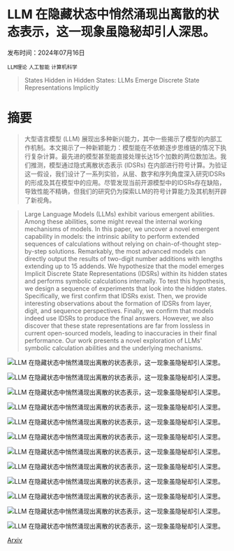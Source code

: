 # LLM 在隐藏状态中悄然涌现出离散的状态表示，这一现象虽隐秘却引人深思。

发布时间：2024年07月16日

`LLM理论` `人工智能` `计算机科学`

> States Hidden in Hidden States: LLMs Emerge Discrete State Representations Implicitly

# 摘要

> 大型语言模型 (LLM) 展现出多种新兴能力，其中一些揭示了模型的内部工作机制。本文揭示了一种新颖能力：模型能在不依赖逐步思维链的情况下执行复杂计算。最先进的模型甚至能直接处理长达15个加数的两位数加法。我们推测，模型通过隐式离散状态表示 (IDSRs) 在内部进行符号计算。为验证这一假设，我们设计了一系列实验，从层、数字和序列角度深入研究IDSRs的形成及其在模型中的应用。尽管发现当前开源模型中的IDSRs存在缺陷，导致性能不精确，但我们的研究仍为探索LLM的符号计算能力及其机制开辟了新视角。

> Large Language Models (LLMs) exhibit various emergent abilities. Among these abilities, some might reveal the internal working mechanisms of models. In this paper, we uncover a novel emergent capability in models: the intrinsic ability to perform extended sequences of calculations without relying on chain-of-thought step-by-step solutions. Remarkably, the most advanced models can directly output the results of two-digit number additions with lengths extending up to 15 addends. We hypothesize that the model emerges Implicit Discrete State Representations (IDSRs) within its hidden states and performs symbolic calculations internally. To test this hypothesis, we design a sequence of experiments that look into the hidden states. Specifically, we first confirm that IDSRs exist. Then, we provide interesting observations about the formation of IDSRs from layer, digit, and sequence perspectives. Finally, we confirm that models indeed use IDSRs to produce the final answers. However, we also discover that these state representations are far from lossless in current open-sourced models, leading to inaccuracies in their final performance. Our work presents a novel exploration of LLMs' symbolic calculation abilities and the underlying mechanisms.

![LLM 在隐藏状态中悄然涌现出离散的状态表示，这一现象虽隐秘却引人深思。](../../../paper_images/2407.11421/x1.png)

![LLM 在隐藏状态中悄然涌现出离散的状态表示，这一现象虽隐秘却引人深思。](../../../paper_images/2407.11421/x2.png)

![LLM 在隐藏状态中悄然涌现出离散的状态表示，这一现象虽隐秘却引人深思。](../../../paper_images/2407.11421/x3.png)

![LLM 在隐藏状态中悄然涌现出离散的状态表示，这一现象虽隐秘却引人深思。](../../../paper_images/2407.11421/x4.png)

![LLM 在隐藏状态中悄然涌现出离散的状态表示，这一现象虽隐秘却引人深思。](../../../paper_images/2407.11421/x5.png)

![LLM 在隐藏状态中悄然涌现出离散的状态表示，这一现象虽隐秘却引人深思。](../../../paper_images/2407.11421/x6.png)

![LLM 在隐藏状态中悄然涌现出离散的状态表示，这一现象虽隐秘却引人深思。](../../../paper_images/2407.11421/x7.png)

![LLM 在隐藏状态中悄然涌现出离散的状态表示，这一现象虽隐秘却引人深思。](../../../paper_images/2407.11421/x8.png)

![LLM 在隐藏状态中悄然涌现出离散的状态表示，这一现象虽隐秘却引人深思。](../../../paper_images/2407.11421/x9.png)

![LLM 在隐藏状态中悄然涌现出离散的状态表示，这一现象虽隐秘却引人深思。](../../../paper_images/2407.11421/x10.png)

![LLM 在隐藏状态中悄然涌现出离散的状态表示，这一现象虽隐秘却引人深思。](../../../paper_images/2407.11421/x11.png)

![LLM 在隐藏状态中悄然涌现出离散的状态表示，这一现象虽隐秘却引人深思。](../../../paper_images/2407.11421/x12.png)

[Arxiv](https://arxiv.org/abs/2407.11421)